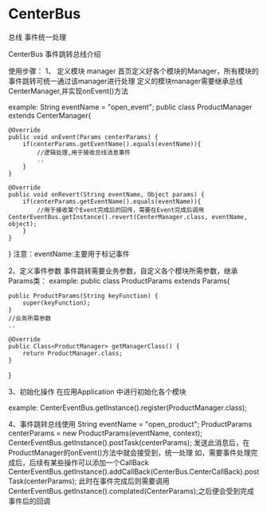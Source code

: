 # CenterBus
总线 事件统一处理

CenterBus 事件跳转总线介绍

使用步骤：
1、 定义模块 manager
首页定义好各个模块的Manager，所有模块的事件跳转可统一通过该manager进行处理
定义的模块manager需要继承总线CenterManager,并实现onEvent()方法

example:
String eventName = "open_event";
public class ProductManager extends CenterManager<ProductParams>{

    @Override
    public void onEvent(Params centerParams) {
        if(centerParams.getEventName().equals(eventName)){
            //逻辑处理,用于接收总线消息事件
            ..
        }
   	}

   	@Override
    public void onRevert(String eventName, Object params) {
        if(centerParams.getEventName().equals(eventName)){
            //用于接收某个Event完成后的回传，需要在Event完成后调用 CenterEventBus.getInstance().revert(CenterManager.class, eventName, object);
        }
    }

}
注意：eventName:主要用于标记事件


2、定义事件参数
事件跳转需要业务参数，自定义各个模块所需参数，继承Params类：
example:
public class ProductParams extends Params<ProductManager>{

	public ProductParams(String keyFunction) {
		super(keyFunction);
	}
	//业务所需参数
	..

	@Override
    public Class<ProductManager> getManagerClass() {
        return ProductManager.class;
    }
}


3、初始化操作
在应用Application 中进行初始化各个模块

example:
CenterEventBus.getInstance().register(ProductManager.class);


4、事件跳转总线使用
String eventName = "open_product";
ProductParams centerParams = new ProductParams(eventName, context);
CenterEventBus.getInstance().postTask(centerParams);
发送此消息后，在ProductManager的onEvent()方法中就会接受到，统一处理
如，需要事件处理完成后，后续有某些操作可以添加一个CallBack
CenterEventBus.getInstance().addCallBack(CenterBus.CenterCallBack).postTask(centerParams);
此时在事件完成后则需要调用CenterEventBus.getInstance().complated(CenterParams);之后便会受到完成事件后的回调
